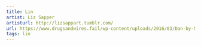 ```yaml
---
title: Lin
artist: Liz Sapper
artisturl: http://lizsappart.tumblr.com/
url: https://www.drugsandwires.fail/wp-content/uploads/2016/03/Dan-by-Nicolas-Escallier.jpg
tags: lin
---
```

